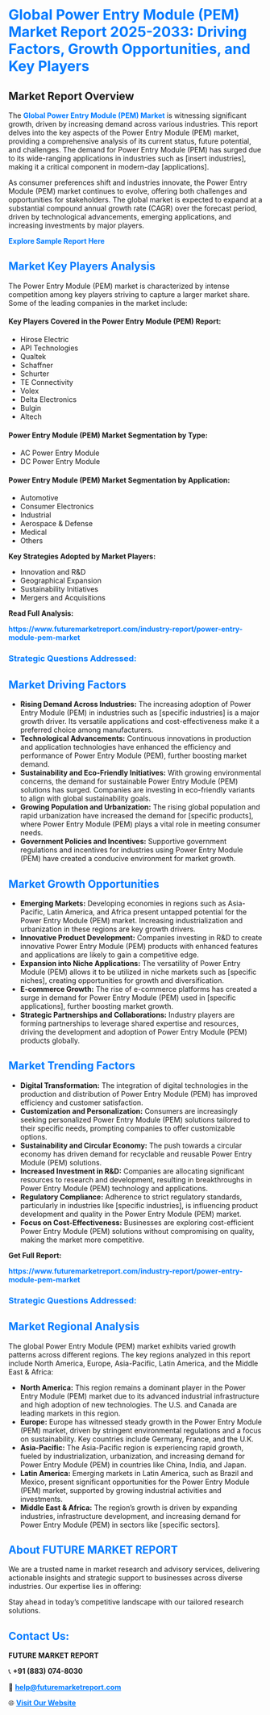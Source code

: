 <h1 style="color: #007BFF;">Global Power Entry Module (PEM) Market Report 2025-2033: Driving Factors, Growth Opportunities, and Key Players</h1>

<section id="overview">
<h2>Market Report Overview</h2>
<p>The <a href="https://www.futuremarketreport.com/industry-report/power-entry-module-pem-market" style="color: #007BFF; text-decoration: none;"><strong>Global Power Entry Module (PEM) Market</strong></a> is witnessing significant growth, driven by increasing demand across various industries. This report delves into the key aspects of the Power Entry Module (PEM) market, providing a comprehensive analysis of its current status, future potential, and challenges. The demand for Power Entry Module (PEM) has surged due to its wide-ranging applications in industries such as [insert industries], making it a critical component in modern-day [applications].</p>
<p>As consumer preferences shift and industries innovate, the Power Entry Module (PEM) market continues to evolve, offering both challenges and opportunities for stakeholders. The global market is expected to expand at a substantial compound annual growth rate (CAGR) over the forecast period, driven by technological advancements, emerging applications, and increasing investments by major players.</p>
</section>

<section id="overview">
<p><a href="https://www.futuremarketreport.com/request-sample/reportId=115401" style="color: #007BFF; text-decoration: none;"><strong>Explore Sample Report Here</strong></a></p>
</section>

<section id="key-players">
<h2 style="color: #007BFF;">Market Key Players Analysis</h2>
<p>The Power Entry Module (PEM) market is characterized by intense competition among key players striving to capture a larger market share. Some of the leading companies in the market include:</p>
<h4>Key Players Covered in the Power Entry Module (PEM) Report:</h4>
<ul><li>Hirose Electric</li><li>API Technologies</li><li>Qualtek</li><li>Schaffner</li><li>Schurter</li><li>TE Connectivity</li><li>Volex</li><li>Delta Electronics</li><li>Bulgin</li><li>Altech</li></ul>
<h4>Power Entry Module (PEM) Market Segmentation by Type:</h4>
<ul><li>AC Power Entry Module</li><li>DC Power Entry Module</li></ul>

<h4>Power Entry Module (PEM) Market Segmentation by Application:</h4>
<ul><li>Automotive</li><li>Consumer Electronics</li><li>Industrial</li><li>Aerospace &amp; Defense</li><li>Medical</li><li>Others</li></ul>
<p><strong>Key Strategies Adopted by Market Players:</strong></p>
<ul>
<li>Innovation and R&D</li>
<li>Geographical Expansion</li>
<li>Sustainability Initiatives</li>
<li>Mergers and Acquisitions</li>
</ul>
</section>

<section>
<p><strong>Read Full Analysis: </strong></p><a href="https://www.futuremarketreport.com/industry-report/power-entry-module-pem-market" style="color: #007BFF; text-decoration: none;"><strong>https://www.futuremarketreport.com/industry-report/power-entry-module-pem-market</strong></a>
<h3 style="color: #007BFF;">Strategic Questions Addressed:</h3>
</section>

<section id="driving-factors">
<h2 style="color: #007BFF;">Market Driving Factors</h2>
<ul>
<li><strong>Rising Demand Across Industries:</strong> The increasing adoption of Power Entry Module (PEM) in industries such as [specific industries] is a major growth driver. Its versatile applications and cost-effectiveness make it a preferred choice among manufacturers.</li>
<li><strong>Technological Advancements:</strong> Continuous innovations in production and application technologies have enhanced the efficiency and performance of Power Entry Module (PEM), further boosting market demand.</li>
<li><strong>Sustainability and Eco-Friendly Initiatives:</strong> With growing environmental concerns, the demand for sustainable Power Entry Module (PEM) solutions has surged. Companies are investing in eco-friendly variants to align with global sustainability goals.</li>
<li><strong>Growing Population and Urbanization:</strong> The rising global population and rapid urbanization have increased the demand for [specific products], where Power Entry Module (PEM) plays a vital role in meeting consumer needs.</li>
<li><strong>Government Policies and Incentives:</strong> Supportive government regulations and incentives for industries using Power Entry Module (PEM) have created a conducive environment for market growth.</li>
</ul>
</section>

<section id="growth-opportunities">
<h2 style="color: #007BFF;">Market Growth Opportunities</h2>
<ul>
<li><strong>Emerging Markets:</strong> Developing economies in regions such as Asia-Pacific, Latin America, and Africa present untapped potential for the Power Entry Module (PEM) market. Increasing industrialization and urbanization in these regions are key growth drivers.</li>
<li><strong>Innovative Product Development:</strong> Companies investing in R&D to create innovative Power Entry Module (PEM) products with enhanced features and applications are likely to gain a competitive edge.</li>
<li><strong>Expansion into Niche Applications:</strong> The versatility of Power Entry Module (PEM) allows it to be utilized in niche markets such as [specific niches], creating opportunities for growth and diversification.</li>
<li><strong>E-commerce Growth:</strong> The rise of e-commerce platforms has created a surge in demand for Power Entry Module (PEM) used in [specific applications], further boosting market growth.</li>
<li><strong>Strategic Partnerships and Collaborations:</strong> Industry players are forming partnerships to leverage shared expertise and resources, driving the development and adoption of Power Entry Module (PEM) products globally.</li>
</ul>
</section>

<section id="trending-factors">
<h2 style="color: #007BFF;">Market Trending Factors</h2>
<ul>
<li><strong>Digital Transformation:</strong> The integration of digital technologies in the production and distribution of Power Entry Module (PEM) has improved efficiency and customer satisfaction.</li>
<li><strong>Customization and Personalization:</strong> Consumers are increasingly seeking personalized Power Entry Module (PEM) solutions tailored to their specific needs, prompting companies to offer customizable options.</li>
<li><strong>Sustainability and Circular Economy:</strong> The push towards a circular economy has driven demand for recyclable and reusable Power Entry Module (PEM) solutions.</li>
<li><strong>Increased Investment in R&D:</strong> Companies are allocating significant resources to research and development, resulting in breakthroughs in Power Entry Module (PEM) technology and applications.</li>
<li><strong>Regulatory Compliance:</strong> Adherence to strict regulatory standards, particularly in industries like [specific industries], is influencing product development and quality in the Power Entry Module (PEM) market.</li>
<li><strong>Focus on Cost-Effectiveness:</strong> Businesses are exploring cost-efficient Power Entry Module (PEM) solutions without compromising on quality, making the market more competitive.</li>
</ul>
</section>

<section>
<p><strong>Get Full Report: </strong></p><a href="https://www.futuremarketreport.com/industry-report/power-entry-module-pem-market" style="color: #007BFF; text-decoration: none;"><strong>https://www.futuremarketreport.com/industry-report/power-entry-module-pem-market</strong></a>
<h3 style="color: #007BFF;">Strategic Questions Addressed:</h3>
</section>


<section id="regional-analysis">
<h2 style="color: #007BFF;">Market Regional Analysis</h2>
<p>The global Power Entry Module (PEM) market exhibits varied growth patterns across different regions. The key regions analyzed in this report include North America, Europe, Asia-Pacific, Latin America, and the Middle East & Africa:</p>
<ul>
<li><strong>North America:</strong> This region remains a dominant player in the Power Entry Module (PEM) market due to its advanced industrial infrastructure and high adoption of new technologies. The U.S. and Canada are leading markets in this region.</li>
<li><strong>Europe:</strong> Europe has witnessed steady growth in the Power Entry Module (PEM) market, driven by stringent environmental regulations and a focus on sustainability. Key countries include Germany, France, and the U.K.</li>
<li><strong>Asia-Pacific:</strong> The Asia-Pacific region is experiencing rapid growth, fueled by industrialization, urbanization, and increasing demand for Power Entry Module (PEM) in countries like China, India, and Japan.</li>
<li><strong>Latin America:</strong> Emerging markets in Latin America, such as Brazil and Mexico, present significant opportunities for the Power Entry Module (PEM) market, supported by growing industrial activities and investments.</li>
<li><strong>Middle East & Africa:</strong> The region’s growth is driven by expanding industries, infrastructure development, and increasing demand for Power Entry Module (PEM) in sectors like [specific sectors].</li>
</ul>
</section>

<footer>
<h2 style="color: #007BFF;">About FUTURE MARKET REPORT</h2>
<p>We are a trusted name in market research and advisory services, delivering actionable insights and strategic support to businesses across diverse industries. Our expertise lies in offering:</p>

<p>Stay ahead in today’s competitive landscape with our tailored research solutions.</p>

<h2 style="color: #007BFF;">Contact Us:</h2>
<p><strong>FUTURE MARKET REPORT</strong></p>
<p>📞 <strong>+91 (883) 074-8030</strong></p>
<p>📧 <strong><a href="mailto:help@futuremarketreport.com" style="color: #007BFF;">help@futuremarketreport.com</a></strong></p>
<p>🌐 <strong><a href="https://www.futuremarketreport.com/" style="color: #007BFF;">Visit Our Website</a></strong></p>
</footer>